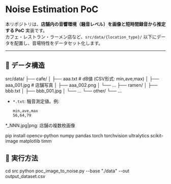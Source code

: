 # Noise Estimation PoC

本リポジトリは、**店舗内の音響環境（騒音レベル）を画像と短時間録音から推定する PoC** 実装です。  
カフェ・レストラン・ラーメン店など、`src/data/{location_type}/` 以下にデータを配置し、音場特性をデータセット化します。

---

## 📂 データ構造

src/data/
├── cafe/
│ ├── aaa.txt # dB値 (CSV形式: min,ave,max)
│ ├── aaa_001.jpg # 店舗写真
│ ├── aaa_002.png
│ └── ...
├── ramen/
│ ├── bbb.txt
│ ├── bbb_001.jpg
│ └── ...
└── other/
└── ...

- `*.txt`: 騒音測定値。例:
  ```csv
  min,ave,max
  56,64,79
*_NNN.jpg|png: 店舗の複数枚画像

pip install opencv-python numpy pandas torch torchvision ultralytics scikit-image matplotlib timm

## 🚀 実行方法

cd src
python poc_image_to_noise.py --base "./data" --out output_dataset.csv
